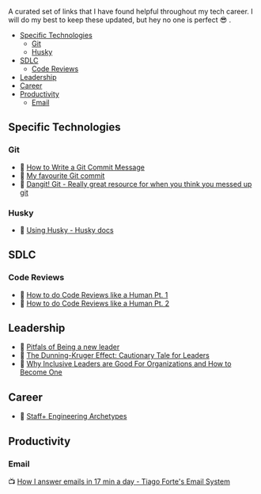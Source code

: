 A curated set of links that I have found helpful throughout my tech career. I will do my best to keep these updated, but hey no one is perfect 😎 .

- [Specific Technologies](#specific-technologies)
  - [Git](#git)
  - [Husky](#husky)
- [SDLC](#sdlc)
  - [Code Reviews](#code-reviews)
- [Leadership](#leadership)
- [Career](#career)
- [Productivity](#productivity)
  - [Email](#email)

## Specific Technologies
### Git

* 📄 [How to Write a Git Commit Message](https://cbea.ms/git-commit/)
* 📄 [My favourite Git commit](https://dhwthompson.com/2019/my-favourite-git-commit)
* 📄 [Dangit! Git - Really great resource for when you think you messed up git](https://dangitgit.com/)

### Husky
* 📄 [Using Husky - Husky docs](https://typicode.github.io/husky/#/)

## SDLC
### Code Reviews
* 📄 [How to do Code Reviews like a Human Pt. 1](https://mtlynch.io/human-code-reviews-1/)
* 📄 [How to do Code Reviews like a Human Pt. 2](https://mtlynch.io/human-code-reviews-2/)

## Leadership
* 📄 [Pitfals of Being a new leader](https://suzansfieldnotes.substack.com/p/the-new-vp?s=r)
* 📄 [The Dunning-Kruger Effect: Cautionary Tale for Leaders](https://www.verywellmind.com/an-overview-of-the-dunning-kruger-effect-4160740)
* 📄 [Why Inclusive Leaders are Good For Organizations and How to Become One](https://hbr.org/2019/03/why-inclusive-leaders-are-good-for-organizations-and-how-to-become-one)

## Career
* 📄 [Staff+ Engineering Archetypes](https://staffeng.com/guides/staff-archetypes)

## Productivity
### Email
📺 [How I answer emails in 17 min a day - Tiago Forte's Email System](https://www.youtube.com/watch?v=uXdEVeoGRRc)